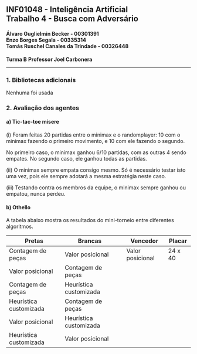 ## INF01048 - Inteligência Artificial <br/> Trabalho 4 - Busca com Adversário

#### Álvaro Guglielmin Becker - 00301391 <br/> Enzo Borges Segala - 00335314 <br/> Tomás Ruschel Canales da Trindade - 00326448
**Turma B**
**Professor Joel Carbonera**

---

### 1. Bibliotecas adicionais
Nenhuma foi usada

### 2. Avaliação dos agentes
#### a) Tic-tac-toe misere
(i) Foram feitas 20 partidas entre o minimax e o randomplayer: 10 com o minimax fazendo o primeiro movimento, e 10 com ele fazendo o segundo.

No primeiro caso, o minimax ganhou 6/10 partidas, com as outras 4 sendo empates. No segundo caso, ele ganhou todas as partidas.

(ii) O minimax sempre empata consigo mesmo. Só é necessário testar isto uma vez, pois ele sempre adotará a mesma estratégia neste caso.

(iii) Testando contra os membros da equipe, o minimax sempre ganhou ou empatou, nunca perdeu.

#### b) Othello

A tabela abaixo mostra os resultados do mini-torneio entre diferentes algoritmos.

| Pretas | Brancas |     | Vencedor | Placar | 
| ---    | ---     | --- | ---      | ---    |
|Contagem de peças |Valor posicional | |Valor posicional |24 x 40 |
|Valor posicional |Contagem de peças | | | |
|Contagem de peças |Heurística customizada | | | |
|Heurística customizada | Contagem de peças| | | |
|Valor posicional |Heurística customizada | | | |
|Heurística customizada |Valor posicional | | | |